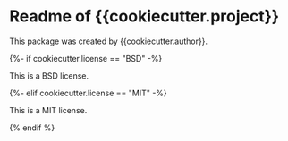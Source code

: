 # Readme of {{cookiecutter.project}}

This package was created by {{cookiecutter.author}}.

{%- if cookiecutter.license == "BSD" -%}

 This is a BSD license. 

{%- elif cookiecutter.license == "MIT" -%}

 This is a MIT license.

{% endif %}
